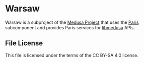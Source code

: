 # Warsaw
Warsaw is a subproject of the [Medusa Project](https://medusa-re.org) that uses
the [Paris](/medusa_software/paris) subcomponent and provides Paris services for
[libmedusa](/medusa_software/libmedusa) APIs.

## File License
This file is licensed under the terms of the CC BY-SA 4.0 license.